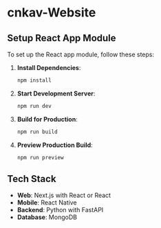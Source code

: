 # cnkav-Website

## Setup React App Module

To set up the React app module, follow these steps:

1. **Install Dependencies**:
   ```bash
   npm install
   ```

2. **Start Development Server**:
   ```bash
   npm run dev
   ```

3. **Build for Production**:
   ```bash
   npm run build
   ```

4. **Preview Production Build**:
   ```bash
   npm run preview
   ```

## Tech Stack

- **Web**: Next.js with React or React
- **Mobile**: React Native
- **Backend**: Python with FastAPI
- **Database**: MongoDB
